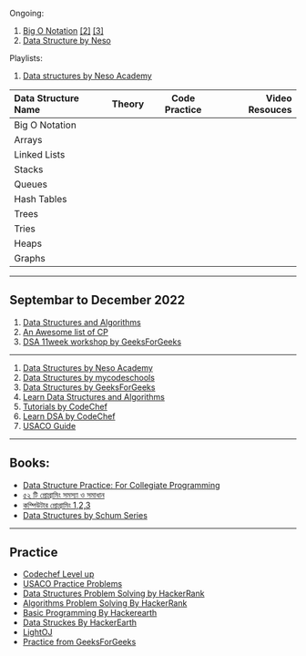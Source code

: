 Ongoing:
 1. [Big O Notation](https://www.youtube.com/results?search_query=big+o+notation)
[[2]](https://www.youtube.com/watch?v=2xGGZzo2KLk&list=PLdl6zXgLsy3xwh_L3Z_vzhWPYLCrI5acH&index=4&ab_channel=BanglaCodingTutor) [[3]](https://learning.edx.org/course/course-v1:IBM+IBMICECPP02+3T2021/block-v1:IBM+IBMICECPP02+3T2021+type@sequential+block@34e5a215711147439d32cd7d457a5246/block-v1:IBM+IBMICECPP02+3T2021+type@vertical+block@143e3e3c9da8414dbf11fb28563c3211)
2. [Data Structure by Neso](https://youtu.be/Xhl3LS_7ulY)

Playlists:
1. [Data structures by Neso Academy](https://www.youtube.com/watch?v=xLetJpcjHS0&list=PLBlnK6fEyqRj9lld8sWIUNwlKfdUoPd1Y&ab_channel=NesoAcademy)

|Data Structure Name|Theory|Code Practice|Video Resouces|
|:------------------|:----:|:-----------:|-------------:|
|Big O Notation||||
|Arrays||||
|Linked Lists||||
|Stacks||||
|Queues||||
|Hash Tables||||
|Trees||||
|Tries||||
|Heaps||||
|Graphs||||


---
Septembar to December 2022
---
1. [Data Structures and Algorithms](https://codeforces.com/blog/entry/23054)
2. [An Awesome list of CP](https://codeforces.com/blog/entry/23054)
3. [DSA 11week workshop by GeeksForGeeks](https://practice.geeksforgeeks.org/batch/DSA-Workshop)
---
1. [Data Structures by Neso Academy](https://youtube.com/playlist?list=PLBlnK6fEyqRj9lld8sWIUNwlKfdUoPd1Y)
2. [Data Structures by mycodeschools](https://youtube.com/playlist?list=PL2_aWCzGMAwI3W_JlcBbtYTwiQSsOTa6P)
3. [Data Structures by GeeksForGeeks](https://www.geeksforgeeks.org/data-structures/)
4. [Learn Data Structures and Algorithms](https://www.codechef.com/certification/data-structures-and-algorithms/prepare)
5. [Tutorials by CodeChef](https://www.codechef.com/wiki/tutorials)
6. [Learn DSA by CodeChef](https://www.codechef.com/LEARNDSA)
7. [USACO Guide](https://usaco.guide/general/)
---
Books:
---
* [Data Structure Practice: For Collegiate Programming](https://doc.lagout.org/Others/Data%20Structures/Data%20Structure%20Practice_%20for%20Collegiate%20Programming%20Contests%20and%20Education%20%5BWu%20%26%20Wang%202016-02-04%5D.pdf)
* [৫২ টি প্রোগ্রামিং সমস্যা ও সমাধান ](#)
* [কম্পিউটার প্রোগ্রামিং  1,2,3](#)
* [Data Structures by Schum Series](https://www.mediafire.com/file/gem7jfb98v6689n/DS_2.pdf/file)
---
Practice
---
* [Codechef Level up](https://www.codechef.com/selflearning?itm_medium=navmenu&itm_campaign=learncp)
* [USACO Practice Problems](https://usaco.guide/problems/)
* [Data Structures Problem Solving by HackerRank](https://www.hackerrank.com/domains/data-structures)
* [Algorithms Problem Solving By HackerRank](https://www.hackerrank.com/domains/algorithms)
* [Basic Programming By Hackerearth](https://www.hackerearth.com/practice/basic-programming/input-output/basics-of-input-output/practice-problems/)
* [Data Struckes By HackerEarth](https://www.hackerearth.com/practice/data-structures/arrays/1-d/practice-problems/)
* [LightOJ](https://lightoj.com/problems/category/data-structures)
* [Practice from GeeksForGeeks](https://practice.geeksforgeeks.org/explore?page=1&sortBy=submissions)
